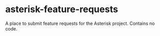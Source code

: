 # asterisk-feature-requests
A place to submit feature requests for the Asterisk project. Contains no code.
